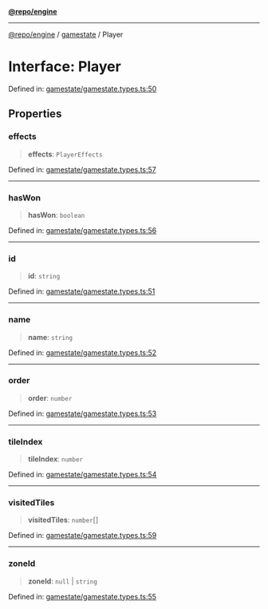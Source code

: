 [**@repo/engine**](../../README.md)

***

[@repo/engine](../../modules.md) / [gamestate](../README.md) / Player

# Interface: Player

Defined in: [gamestate/gamestate.types.ts:50](https://github.com/alexqguo/drinking-board-game-v3/blob/9a70d62b892d55900c751cb96ba0b5f10d32ed98/packages/engine/src/gamestate/gamestate.types.ts#L50)

## Properties

### effects

> **effects**: `PlayerEffects`

Defined in: [gamestate/gamestate.types.ts:57](https://github.com/alexqguo/drinking-board-game-v3/blob/9a70d62b892d55900c751cb96ba0b5f10d32ed98/packages/engine/src/gamestate/gamestate.types.ts#L57)

***

### hasWon

> **hasWon**: `boolean`

Defined in: [gamestate/gamestate.types.ts:56](https://github.com/alexqguo/drinking-board-game-v3/blob/9a70d62b892d55900c751cb96ba0b5f10d32ed98/packages/engine/src/gamestate/gamestate.types.ts#L56)

***

### id

> **id**: `string`

Defined in: [gamestate/gamestate.types.ts:51](https://github.com/alexqguo/drinking-board-game-v3/blob/9a70d62b892d55900c751cb96ba0b5f10d32ed98/packages/engine/src/gamestate/gamestate.types.ts#L51)

***

### name

> **name**: `string`

Defined in: [gamestate/gamestate.types.ts:52](https://github.com/alexqguo/drinking-board-game-v3/blob/9a70d62b892d55900c751cb96ba0b5f10d32ed98/packages/engine/src/gamestate/gamestate.types.ts#L52)

***

### order

> **order**: `number`

Defined in: [gamestate/gamestate.types.ts:53](https://github.com/alexqguo/drinking-board-game-v3/blob/9a70d62b892d55900c751cb96ba0b5f10d32ed98/packages/engine/src/gamestate/gamestate.types.ts#L53)

***

### tileIndex

> **tileIndex**: `number`

Defined in: [gamestate/gamestate.types.ts:54](https://github.com/alexqguo/drinking-board-game-v3/blob/9a70d62b892d55900c751cb96ba0b5f10d32ed98/packages/engine/src/gamestate/gamestate.types.ts#L54)

***

### visitedTiles

> **visitedTiles**: `number`[]

Defined in: [gamestate/gamestate.types.ts:59](https://github.com/alexqguo/drinking-board-game-v3/blob/9a70d62b892d55900c751cb96ba0b5f10d32ed98/packages/engine/src/gamestate/gamestate.types.ts#L59)

***

### zoneId

> **zoneId**: `null` \| `string`

Defined in: [gamestate/gamestate.types.ts:55](https://github.com/alexqguo/drinking-board-game-v3/blob/9a70d62b892d55900c751cb96ba0b5f10d32ed98/packages/engine/src/gamestate/gamestate.types.ts#L55)
